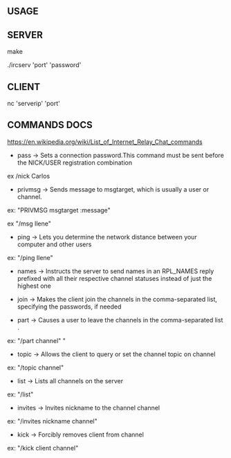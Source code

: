 ## USAGE ##

## SERVER ##

make

./ircserv 'port' 'password'

## CLIENT ##

nc 'serverip' 'port'


## COMMANDS DOCS ##

https://en.wikipedia.org/wiki/List_of_Internet_Relay_Chat_commands

- pass -> Sets a connection password.This command must be sent before the NICK/USER registration combination

ex /nick Carlos
- privmsg ->  Sends message to msgtarget, which is usually a user or channel.

ex: "PRIVMSG msgtarget :message"

ex "/msg Ilene"
- ping -> Lets you determine the network distance between your computer and other users 

ex: "/ping Ilene"
- names -> Instructs the server to send names in an RPL_NAMES reply prefixed with all their respective channel statuses instead of just the highest one

- join -> Makes the client join the channels in the comma-separated list, specifying the passwords, if needed

- part -> Causes a user to leave the channels in the comma-separated list .

ex: "/part channel"
"
- topic -> Allows the client to query or set the channel topic on channel

ex: "/topic channel"

- list -> Lists all channels on the server

ex: "/list"

- invites -> Invites nickname to the channel channel

ex: "/invites nickname channel"

- kick -> Forcibly removes client from channel

ex: "/kick client channel"
